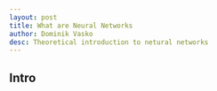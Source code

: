 ```yaml
---
layout: post
title: What are Neural Networks 
author: Dominik Vasko
desc: Theoretical introduction to netural networks
---
```

## Intro

